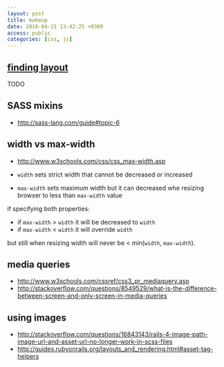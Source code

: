```yaml
---
layout: post
title: makeup
date: 2016-04-21 13:42:25 +0300
access: public
categories: [css, js]
---
```


## [finding layout](http://guides.rubyonrails.org/layouts_and_rendering.html#finding-layouts)

TODO

## SASS mixins

- <http://sass-lang.com/guide#topic-6>

## width vs max-width

- <http://www.w3schools.com/css/css_max-width.asp>

- `width` sets strict width that cannot be decreased or increased
- `max-width` sets maximum width but it can decreased whe resizing browser
  to less than `max-width` value

if specifying both properties:

- if `max-width` \> `width` it will be decreased to `width`
- if `max-width` \< `width` it will override `width`

but still when resizing width will never be \< min(`width`, `max-width`).

## media queries

- <http://www.w3schools.com/cssref/css3_pr_mediaquery.asp>
- <http://stackoverflow.com/questions/8549529/what-is-the-difference-between-screen-and-only-screen-in-media-queries>

## using images

- <http://stackoverflow.com/questions/16843143/rails-4-image-path-image-url-and-asset-url-no-longer-work-in-scss-files>
- <http://guides.rubyonrails.org/layouts_and_rendering.html#asset-tag-helpers>
